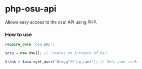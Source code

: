 # php-osu-api
Allows easy access to the osu! API using PHP.

### How to use
```php
require_once 'osu.php';

$osu = new Osu(); // Creates an instance of Osu

$rank = $osu->get_user("Gregg")['pp_rank']; // Gets your rank
```

